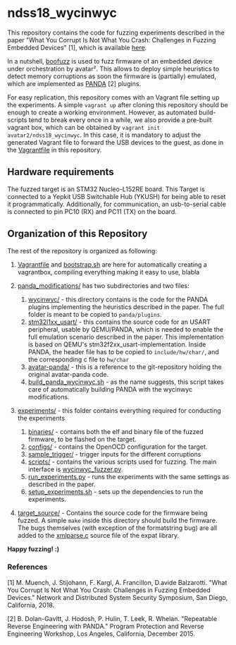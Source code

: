 # ndss18_wycinwyc 

This repository contains the code for fuzzing experiments described in the paper 
"What You Corrupt Is Not What You Crash: Challenges in Fuzzing Embedded Devices" [1],
which is available [here](http://www.s3.eurecom.fr/docs/ndss18_muench.pdf).

In a nutshell, [boofuzz](https://github.com/jtpereyda/boofuzz) is used to fuzz firmware of
an embedded device under orchestration by avatar².
This allows to deploy simple heuristics to detect memory corruptions as soon the
firmware is (partially) emulated, which are implemented as 
[PANDA](https://github.com/panda-re/panda) [2] plugins.

For easy replication, this repository comes with an Vagrant file setting up the
experiments. A simple `vagrant up` after cloning this repository should be enough
to create a working environment. However, as automated build-scripts tend to break
every once in a while, we also provide a pre-built vagrant box, which can be obtained
by `vagrant init avatar2/ndss18_wycinwyc`. In this case, it is mandatory to
adjust the generated Vagrant file to forward the USB devices to the guest, as done in the
[Vagrantfile](Vagrantfile#L61-L79) in this repository.

## Hardware requirements
The fuzzed target is an STM32 Nucleo-L152RE board. This Target is connected to
a Yepkit USB Switchable Hub (YKUSH) for being able to reset it
programmatically. Additionally, for communication, an usb-to-serial cable is connected
to pin PC10 (RX) and PC11 (TX) on the board.

## Organization of this Repository

The rest of the repository is organized as following:
1. [Vagrantfile](Vagrantfile) and [bootstrap.sh](bootstrap.sh)  are here for automatically creating a
vagrantbox, compiling everything making it easy to use, blabla

2. [panda_modifications/](panda_modifications) has two subdirectories and two files:
    1. [wycinwyc/](panda_modifications/wycinwyc) - this directory contains is the code for the PANDA plugins implementing the
heuristics described in the paper. The full folder is meant to be copied to 
`panda/plugins`.
    2. [stm32l1xx_usart/](panda_modifications/stm32l1xx_usart) - this contains the source code for an USART peripheral,
usable by QEMU/PANDA, which is needed to enable the full emulation scenario
described in the paper. This implementation is based on QEMU's stm32f2xx_usart-implementation.
Inside PANDA, the header file has to be copied to `include/hw/char/`, and the
corresponding c file to `hw/char` 
    3. [avatar-panda/](https://github.com/avatartwo/avatar-panda/tree/bff62d20a88e700a6e5ec54afb457bd433e1d4ab) - this is a reference to the git-repository holding the
original avatar-panda code.
    4. [build_panda_wycinwyc.sh](panda_modifications/build_panda_wycinwyc.sh) - as the name suggests, this script takes care of
automatically building PANDA with the wycinwyc modifications.
3. [experiments/](experiments) - this folder contains everything required for conducting the experiments
    1. [binaries/](experiments/binaries) - contains both the elf and binary file of the fuzzed firmware, to be flashed on the target.
    2. [configs/](experiments/configs) - contains the OpenOCD configuration for the target.
    3. [sample_trigger/](experiments/sample_trigger) - trigger inputs for the different corruptions
    4. [scripts/](experiments/scripts) - contains the various scripts used for fuzzing. The main interface is [wycinwyc_fuzzer.py](experiments/scripts/wycinwyc_fuzzer.py).
    5. [run_experiments.py](experiments/run_experiments.py) - runs the experiments with the same settings as described in the paper.
    6. [setup_experiments.sh](experiments/setup_experiments.sh) - sets up the dependencies to run the experiments.
    
4. [target_source/](target_source) - Contains the source code for the firmware being fuzzed. A simple `make` inside this directory should build the firmware. The bugs themselves (with exception of the formatstring bug) are all added to the [xmlparse.c](target_source/expatlib/xmlparse.c) source file of the expat library.

__Happy fuzzing! :)__

### References
[1] M. Muench, J. Stijohann, F. Kargl, A. Francillon, D.avide Balzarotti. "What You Corrupt Is Not What You Crash: Challenges in Fuzzing Embedded Devices." Network and Distributed System Security Symposium, San Diego, California, 2018.

[2] B. Dolan-Gavitt, J. Hodosh, P. Hulin, T. Leek, R. Whelan. "Repeatable Reverse Engineering with PANDA." Program Protection and Reverse Engineering Workshop, Los Angeles, California, December 2015.
